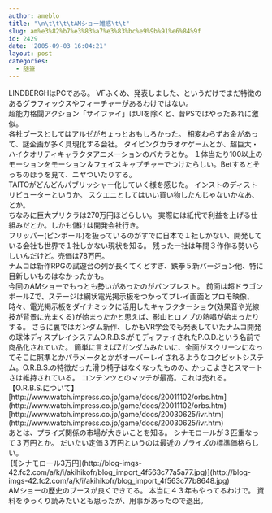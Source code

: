 ```yaml
---
author: ameblo
title: "\n\t\t\t\tAMショー雑感\t\t"
slug: am%e3%82%b7%e3%83%a7%e3%83%bc%e9%9b%91%e6%84%9f
id: 2429
date: '2005-09-03 16:04:21'
layout: post
categories:
  - 随筆
---
```


<div>LINDBERGHはPCである。 VFふくめ、発表しました、というだけでまだ特徴のあるグラフィックスやフィーチャーがあるわけではない。</div>

<div>超能力格闘アクション「サイファイ」はUIを除くと、昔PSではやったあれに激似。</div>

<div>各社ブースとしてはアルゼがちょっとおもしろかった。 相変わらずお金があって、謎企画が多く具現化する会社。 タイピングカラオケゲームとか、超巨大・ハイクオリティキャラクタアニメーションのバカラとか。 １体当たり100以上のモーションをモーション＆フェイスキャプチャーでつけたらしい。Betするとそっちのほうを見て、ニヤついたりする。</div>

<div>TAITOがどんどんパブリッシャー化していく様を感じた。 インストのディストリビューターというか。 スクエニとしてはいい買い物したんじゃないかなあ、とか。</div>

<div>ちなみに巨大プリクラは270万円ほどらしい。 実際には紙代で利益を上げる仕組みだとか。しかも儲けは開発会社行き。</div>

<div>フリッパー(ピンボール)を扱っているのがすでに日本で１社しかない、開発している会社も世界で１社しかない現状を知る。 残った一社は年間３作作る勢いらしいんだけど。売価は78万円。</div>

<div>ナムコは新作RPGの試遊台の列が長くてくどすぎ、鉄拳５新バージョン他、特に目新しいものはなかったかも。</div>

<div>今回のAMショーでもっとも勢いがあったのがバンプレスト。 前面は超ドラゴンボールZで、ステージは網状電光掲示板をつかってプレイ画面とプロモ映像、時々、電光掲示板をダイナミックに活用したキャラクターショウ(効果音や光線技が背景に光まくる)が始まったかと思えば、影山ヒロノブの熱唱が始まったりする。 さらに裏ではガンダム新作、しかもVR学会でも発表していたナムコ開発の球体ディスプレイシステムO.R.B.S.がモディファイされたP.O.D.という名前で商品化されていた。 簡単に言えばZガンダムみたいに、全面がスクリーンになってそこに照準とかパラメータとかがオーバーレイされるようなコクピットシステム。O.R.B.S.の特徴だった滑り椅子はなくなったものの、かっこよさとスマートさは維持されている。 コンテンツとのマッチが最高。これは売れる。 【O.R.B.S.について】 [http://www.watch.impress.co.jp/game/docs/20011102/orbs.htm](http://www.watch.impress.co.jp/game/docs/20011102/orbs.htm) [http://www.watch.impress.co.jp/game/docs/20030625/ivr.htm](http://www.watch.impress.co.jp/game/docs/20030625/ivr.htm)</div>

<div>あとは、プライズ関係の市場が大きいことを知る。 シナモロールが３匹重なって３万円とか。 だいたい定価３万円というのは最近のプライズの標準価格らしい。</div>

<div> [![シナモロール3万円](http://blog-imgs-42.fc2.com/a/k/i/akihikofr/blog_import_4f563c77a5a77.jpg)](http://blog-imgs-42.fc2.com/a/k/i/akihikofr/blog_import_4f563c77b8648.jpg)</div>

<div>AMショーの歴史のブースが良くできてる。 本当に４３年もやってるわけで。 資料をゆっくり読みたいとも思ったが、用事があったので退出。</div>